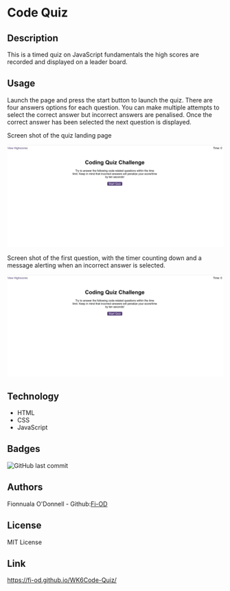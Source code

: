 # Code Quiz

## Description
This is a timed quiz on JavaScript fundamentals the high scores
are recorded and displayed on a leader board.


## Usage 
Launch the page and press the start button to launch the quiz. There are four answers options for each question. You can make multiple attempts to select the correct answer but incorrect answers are penalised. Once the correct answer has been selected the next question is displayed. 

Screen shot of the quiz landing page

![Screen shot of the quiz start screen](/assets/Images/StartScreen.jpg)

Screen shot of the first question, with the timer counting down and a message alerting when an incorrect answer is selected.

![screen shot of the first question](/assets/Images/StartScreen.jpg)


## Technology
* HTML
* CSS
* JavaScript

## Badges
![GitHub last commit](https://img.shields.io/github/last-commit/Fi-OD/WK6Code-Quiz?logo=GitHUB)


## Authors

Fionnuala O'Donnell - Github:[Fi-OD](https://github.com/Fi-OD)

## License

MIT License 

## Link
 https://fi-od.github.io/WK6Code-Quiz/